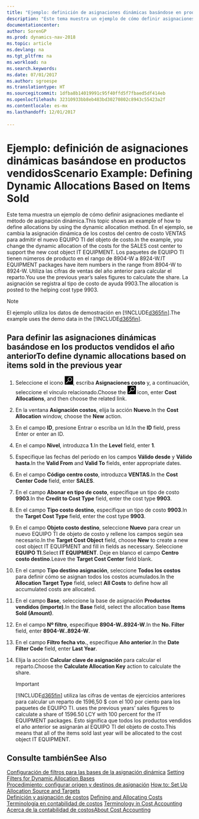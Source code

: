 ```yaml
---
title: "Ejemplo: definición de asignaciones dinámicas basándose en productos vendidos"
description: "Este tema muestra un ejemplo de cómo definir asignaciones mediante el método de asignación dinámica. En el ejemplo, se cambia la asignación dinámica de los costos del centro de costo VENTAS para admitir el nuevo EQUIPO TI del objeto de costo. Los paquetes de EQUIPO TI tienen números de producto en el rango de 8904-W a 8924-W. Utiliza las cifras de ventas del año anterior para calcular el reparto. La asignación se registra al tipo de costo de ayuda 9903."
documentationcenter: 
author: SorenGP
ms.prod: dynamics-nav-2018
ms.topic: article
ms.devlang: na
ms.tgt_pltfrm: na
ms.workload: na
ms.search.keywords: 
ms.date: 07/01/2017
ms.author: sgroespe
ms.translationtype: HT
ms.sourcegitcommit: 1dfba8b14019991c95f40ffd5f7fbaed5df414eb
ms.openlocfilehash: 32310933bb8eb483bd30270802c8943c55423a2f
ms.contentlocale: es-mx
ms.lasthandoff: 12/01/2017

---
```

# <a name="scenario-example-defining-dynamic-allocations-based-on-items-sold"></a><span data-ttu-id="4f69c-107">Ejemplo: definición de asignaciones dinámicas basándose en productos vendidos</span><span class="sxs-lookup"><span data-stu-id="4f69c-107">Scenario Example: Defining Dynamic Allocations Based on Items Sold</span></span>
<span data-ttu-id="4f69c-108">Este tema muestra un ejemplo de cómo definir asignaciones mediante el método de asignación dinámica.</span><span class="sxs-lookup"><span data-stu-id="4f69c-108">This topic shows an example of how to define allocations by using the dynamic allocation method.</span></span> <span data-ttu-id="4f69c-109">En el ejemplo, se cambia la asignación dinámica de los costos del centro de costo VENTAS para admitir el nuevo EQUIPO TI del objeto de costo.</span><span class="sxs-lookup"><span data-stu-id="4f69c-109">In the example, you change the dynamic allocation of the costs for the SALES cost center to support the new cost object IT EQUIPMENT.</span></span> <span data-ttu-id="4f69c-110">Los paquetes de EQUIPO TI tienen números de producto en el rango de 8904-W a 8924-W.</span><span class="sxs-lookup"><span data-stu-id="4f69c-110">IT EQUIPMENT packages have item numbers in the range from 8904-W to 8924-W.</span></span> <span data-ttu-id="4f69c-111">Utiliza las cifras de ventas del año anterior para calcular el reparto.</span><span class="sxs-lookup"><span data-stu-id="4f69c-111">You use the previous year’s sales figures to calculate the share.</span></span> <span data-ttu-id="4f69c-112">La asignación se registra al tipo de costo de ayuda 9903.</span><span class="sxs-lookup"><span data-stu-id="4f69c-112">The allocation is posted to the helping cost type 9903.</span></span>  

> [!NOTE]  
>  <span data-ttu-id="4f69c-113">El ejemplo utiliza los datos de demostración en [!INCLUDE[d365fin](includes/d365fin_md.md)].</span><span class="sxs-lookup"><span data-stu-id="4f69c-113">The example uses the demo data in the [!INCLUDE[d365fin](includes/d365fin_md.md)].</span></span>  

## <a name="to-define-dynamic-allocations-based-on-items-sold-in-the-previous-year"></a><span data-ttu-id="4f69c-114">Para definir las asignaciones dinámicas basándose en los productos vendidos el año anterior</span><span class="sxs-lookup"><span data-stu-id="4f69c-114">To define dynamic allocations based on items sold in the previous year</span></span>  

1.  <span data-ttu-id="4f69c-115">Seleccione el icono ![Buscar página o informe](media/ui-search/search_small.png "icono Buscar página o informe"), escriba **Asignaciones costo** y, a continuación, seleccione el vínculo relacionado.</span><span class="sxs-lookup"><span data-stu-id="4f69c-115">Choose the ![Search for Page or Report](media/ui-search/search_small.png "Search for Page or Report icon") icon, enter **Cost Allocations**, and then choose the related link.</span></span>  
2.  <span data-ttu-id="4f69c-116">En la ventana **Asignación costos**, elija la acción **Nuevo**.</span><span class="sxs-lookup"><span data-stu-id="4f69c-116">In the **Cost Allocation** window, choose the **New** action.</span></span>  
3.  <span data-ttu-id="4f69c-117">En el campo **ID**, presione Entrar o escriba un Id.</span><span class="sxs-lookup"><span data-stu-id="4f69c-117">In the **ID** field, press Enter or enter an ID.</span></span>  
4.  <span data-ttu-id="4f69c-118">En el campo **Nivel**, introduzca **1**.</span><span class="sxs-lookup"><span data-stu-id="4f69c-118">In the **Level** field, enter **1**.</span></span>  
5.  <span data-ttu-id="4f69c-119">Especifique las fechas del período en los campos **Válido desde** y **Válido hasta**.</span><span class="sxs-lookup"><span data-stu-id="4f69c-119">In the **Valid From** and **Valid To** fields, enter appropriate dates.</span></span>  
6.  <span data-ttu-id="4f69c-120">En el campo **Código centro costo**, introduzca **VENTAS**.</span><span class="sxs-lookup"><span data-stu-id="4f69c-120">In the **Cost Center Code** field, enter **SALES**.</span></span>  
7.  <span data-ttu-id="4f69c-121">En el campo **Abonar en tipo de costo**, especifique un tipo de costo **9903**.</span><span class="sxs-lookup"><span data-stu-id="4f69c-121">In the **Credit to Cost Type** field, enter the cost type **9903**.</span></span>  
8.  <span data-ttu-id="4f69c-122">En el campo **Tipo costo destino**, especifique un tipo de costo **9903**.</span><span class="sxs-lookup"><span data-stu-id="4f69c-122">In the **Target Cost Type** field, enter the cost type **9903**.</span></span>  
9. <span data-ttu-id="4f69c-123">En el campo **Objeto costo destino**, seleccione **Nuevo** para crear un nuevo EQUIPO TI de objeto de costo y rellene los campos según sea necesario.</span><span class="sxs-lookup"><span data-stu-id="4f69c-123">In the **Target Cost Object** field, choose **New** to create a new cost object IT EQUIPMENT and fill in fields as necessary.</span></span> <span data-ttu-id="4f69c-124">Seleccione **EQUIPO TI**.</span><span class="sxs-lookup"><span data-stu-id="4f69c-124">Select **IT EQUIPMENT**.</span></span> <span data-ttu-id="4f69c-125">Deje en blanco el campo **Centro costo destino**.</span><span class="sxs-lookup"><span data-stu-id="4f69c-125">Leave the **Target Cost Center** field blank.</span></span>  
10. <span data-ttu-id="4f69c-126">En el campo **Tipo destino asignación**, seleccione **Todos los costos** para definir cómo se asignan todos los costos acumulados.</span><span class="sxs-lookup"><span data-stu-id="4f69c-126">In the **Allocation Target Type** field, select **All Costs** to define how all accumulated costs are allocated.</span></span>  
11. <span data-ttu-id="4f69c-127">En el campo **Base**, seleccione la base de asignación **Productos vendidos (importe)**.</span><span class="sxs-lookup"><span data-stu-id="4f69c-127">In the **Base** field, select the allocation base **Items Sold (Amount)**.</span></span>  
12. <span data-ttu-id="4f69c-128">En el campo **Nº filtro**, especifique **8904-W..8924-W**.</span><span class="sxs-lookup"><span data-stu-id="4f69c-128">In the **No. Filter** field, enter **8904-W..8924-W**.</span></span>  
13. <span data-ttu-id="4f69c-129">En el campo **Filtro fecha vto.**, especifique **Año anterior**.</span><span class="sxs-lookup"><span data-stu-id="4f69c-129">In the **Date Filter Code** field, enter **Last Year**.</span></span>  
14. <span data-ttu-id="4f69c-130">Elija la acción **Calcular clave de asignación** para calcular el reparto.</span><span class="sxs-lookup"><span data-stu-id="4f69c-130">Choose the **Calculate Allocation Key** action to calculate the share.</span></span>  

    > [!IMPORTANT]  
    >  [!INCLUDE[d365fin](includes/d365fin_md.md)]<span data-ttu-id="4f69c-131"> utiliza las cifras de ventas de ejercicios anteriores para calcular un reparto de 1596,50 $ con el 100 por ciento para los paquetes de EQUIPO TI.</span><span class="sxs-lookup"><span data-stu-id="4f69c-131"> uses the previous years’ sales figures to calculate a share of 1596.50 LCY with 100 percent for the IT EQUIPMENT packages.</span></span> <span data-ttu-id="4f69c-132">Esto significa que todos los productos vendidos el año anterior se asignarán al EQUIPO TI del objeto de costo.</span><span class="sxs-lookup"><span data-stu-id="4f69c-132">This means that all of the items sold last year will be allocated to the cost object IT EQUIPMENT.</span></span>  

## <a name="see-also"></a><span data-ttu-id="4f69c-133">Consulte también</span><span class="sxs-lookup"><span data-stu-id="4f69c-133">See Also</span></span>  
 <span data-ttu-id="4f69c-134">[Configuración de filtros para las bases de la asignación dinámica](finance-setting-filters-for-dynamic-allocation-bases.md) </span><span class="sxs-lookup"><span data-stu-id="4f69c-134">[Setting Filters for Dynamic Allocation Bases](finance-setting-filters-for-dynamic-allocation-bases.md) </span></span>  
 <span data-ttu-id="4f69c-135">[Procedimiento: configurar origen y destinos de asignación](finance-how-to-set-up-allocation-source-and-targets.md) </span><span class="sxs-lookup"><span data-stu-id="4f69c-135">[How to: Set Up Allocation Source and Targets](finance-how-to-set-up-allocation-source-and-targets.md) </span></span>  
 <span data-ttu-id="4f69c-136">[Definición y asignación de costos](finance-define-and-allocate-costs.md) </span><span class="sxs-lookup"><span data-stu-id="4f69c-136">[Defining and Allocating Costs](finance-define-and-allocate-costs.md) </span></span>  
 <span data-ttu-id="4f69c-137">[Terminología en contabilidad de costos](finance-terminology-in-cost-accounting.md) </span><span class="sxs-lookup"><span data-stu-id="4f69c-137">[Terminology in Cost Accounting](finance-terminology-in-cost-accounting.md) </span></span>  
 [<span data-ttu-id="4f69c-138">Acerca de la contabilidad de costos</span><span class="sxs-lookup"><span data-stu-id="4f69c-138">About Cost Accounting</span></span>](finance-about-cost-accounting.md)

